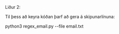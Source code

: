 Liður 2:

Til þess að keyra kóðan þarf að gera á skipunarlínuna:

python3 regex_email.py --file email.txt
